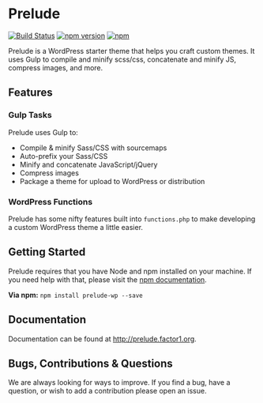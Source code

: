 # Prelude
[![Build Status](https://travis-ci.org/factor1/prelude-wp.svg?branch=master)](https://travis-ci.org/factor1/prelude-wp)
[![npm version](https://badge.fury.io/js/prelude-wp.svg)](https://badge.fury.io/js/prelude-wp)
[![npm](https://img.shields.io/npm/dy/prelude-wp.svg)](https://www.npmjs.com/package/prelude-wp)

Prelude is a WordPress starter theme that helps you craft custom themes. It uses Gulp to compile and minify scss/css, concatenate and minify JS, compress images, and more.

## Features
### Gulp Tasks
Prelude uses Gulp to:
- Compile & minify Sass/CSS with sourcemaps
- Auto-prefix your Sass/CSS
- Minify and concatenate JavaScript/jQuery
- Compress images
- Package a theme for upload to WordPress or distribution

### WordPress Functions
Prelude has some nifty features built into `functions.php` to make developing a custom WordPress theme a little easier.

## Getting Started
Prelude requires that you have Node and npm installed on your machine. If you need help with that, please visit the [npm documentation](https://docs.npmjs.com/getting-started/installing-node).

**Via npm:**
`npm install prelude-wp --save`

## Documentation
Documentation can be found at http://prelude.factor1.org.

## Bugs, Contributions & Questions
We are always looking for ways to improve. If you find a bug, have a question, or wish to add a contribution please open an issue.
